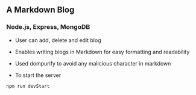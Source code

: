 ## A Markdown Blog
### Node.js, Express, MongoDB
- User can add, delete and edit blog
- Enables writing blogs in Markdown for easy formatting and readability
- Used dompurify to avoid any malicious character in markdown

- To start the server

```
npm run devStart
```

